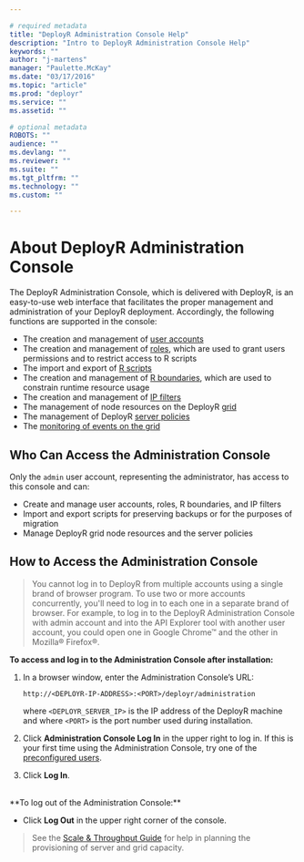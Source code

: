 ```yaml
---

# required metadata
title: "DeployR Administration Console Help"
description: "Intro to DeployR Administration Console Help"
keywords: ""
author: "j-martens"
manager: "Paulette.McKay"
ms.date: "03/17/2016"
ms.topic: "article"
ms.prod: "deployr"
ms.service: ""
ms.assetid: ""

# optional metadata
ROBOTS: ""
audience: ""
ms.devlang: ""
ms.reviewer: ""
ms.suite: ""
ms.tgt_pltfrm: ""
ms.technology: ""
ms.custom: ""

---
```


# About DeployR Administration Console

<!--**THIS TOPIC APPLIES TO:** ![](../media/checkmark.jpeg) DeployR for Microsoft R Server 2016 (8.0.5) ![](../media/checkmark.jpeg) DeployR Enterprise and Open (8.0.0)-->

The DeployR Administration Console, which is delivered with DeployR, is an easy-to-use web interface that facilitates the proper management and administration of your DeployR deployment. Accordingly, the following functions are supported in the console:

-   The creation and management of [user accounts](deployr-admin-console-user-accounts.md)
-   The creation and management of [roles](deployr-admin-console-permissions-with-roles.md), which are used to grant users permissions and to restrict access to R scripts
-   The import and export of [R scripts](deployr-admin-console-managing-r-scripts.md)
-   The creation and management of [R boundaries](deployr-admin-managing-r-boundaries.md), which are used to constrain runtime resource usage
-   The creation and management of [IP filters](deployr-admin-managing-access-with-ip-filters.md)
-   The management of node resources on the DeployR [grid](deployr-admin-managing-the-grid.md)
-   The management of DeployR [server policies](deployr-admin-managing-server-policies.md)
-   The [monitoring of events on the grid](deployr-admin-monitoring-events.md)

## Who Can Access the Administration Console

Only the `admin` user account, representing the administrator, has access to this console and can:

- Create and manage user accounts, roles, R boundaries, and IP filters
- Import and export scripts for preserving backups or for the purposes of migration
- Manage DeployR grid node resources and the server policies

## How to Access the Administration Console

>You cannot log in to DeployR from multiple accounts using a single brand of browser program. To use two or more accounts concurrently, you'll need to log in to each one in a separate brand of browser. For example, to log in to the DeployR Administration Console with admin account and into the API Explorer tool with another user account, you could open one in Google Chrome™ and the other in Mozilla® Firefox®.

**To access and log in to the Administration Console after installation:**

1.  In a browser window, enter the Administration Console’s URL:

		http://<DEPLOYR-IP-ADDRESS>:<PORT>/deployr/administration
	where `<DEPLOYR_SERVER_IP>` is the IP address of the DeployR machine and where `<PORT>` is the port number used during installation. 

2.  Click **Administration Console Log In** in the upper right to log in.  If this is your first time using the Administration Console, try one of the [preconfigured users](deployr-admin-console-user-accounts.md#preconfigured-user-accounts).

3. Click **Log In**.

<br>
**To log out of the Administration Console:**

+ Click **Log Out** in the upper right corner of the console.
 
>See the [Scale & Throughput Guide](../deployr-admin-scale-and-throughput.md) for help in planning the provisioning of server and grid capacity.
